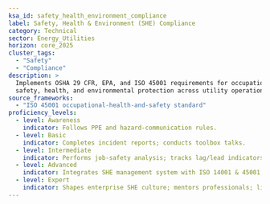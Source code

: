 ```yaml
---
ksa_id: safety_health_environment_compliance
label: Safety, Health & Environment (SHE) Compliance
category: Technical
sector: Energy_Utilities
horizon: core_2025
cluster_tags:
  - "Safety"
  - "Compliance"
description: >
  Implements OSHA 29 CFR, EPA, and ISO 45001 requirements for occupational
  safety, health, and environmental protection across utility operations.
source_frameworks:
  - "ISO 45001 occupational-health-and-safety standard"
proficiency_levels:
  - level: Awareness
    indicator: Follows PPE and hazard-communication rules.
  - level: Basic
    indicator: Completes incident reports; conducts toolbox talks.
  - level: Intermediate
    indicator: Performs job-safety analysis; tracks lag/lead indicators.
  - level: Advanced
    indicator: Integrates SHE management system with ISO 14001 & 45001; leads audits.
  - level: Expert
    indicator: Shapes enterprise SHE culture; mentors professionals; liaises with regulators.
---
```

